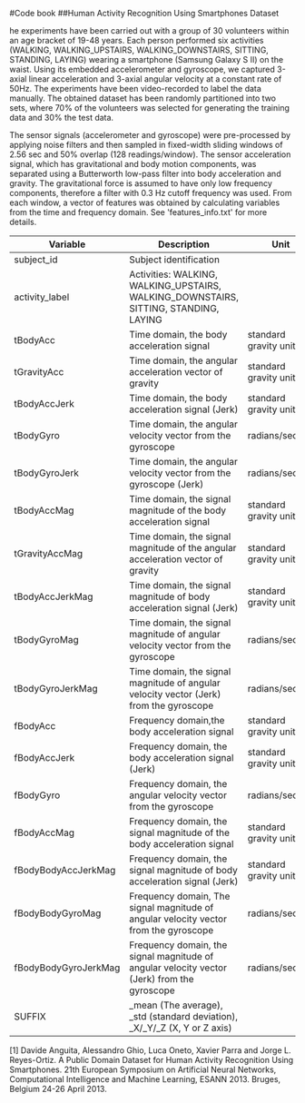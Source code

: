 #Code book
##Human Activity Recognition Using Smartphones Dataset

he experiments have been carried out with a group of 30 volunteers within an age bracket of 19-48 years. Each person performed six activities (WALKING, WALKING_UPSTAIRS, WALKING_DOWNSTAIRS, SITTING, STANDING, LAYING) wearing a smartphone (Samsung Galaxy S II) on the waist. Using its embedded accelerometer and gyroscope, we captured 3-axial linear acceleration and 3-axial angular velocity at a constant rate of 50Hz. The experiments have been video-recorded to label the data manually. The obtained dataset has been randomly partitioned into two sets, where 70% of the volunteers was selected for generating the training data and 30% the test data. 

The sensor signals (accelerometer and gyroscope) were pre-processed by applying noise filters and then sampled in fixed-width sliding windows of 2.56 sec and 50% overlap (128 readings/window). The sensor acceleration signal, which has gravitational and body motion components, was separated using a Butterworth low-pass filter into body acceleration and gravity. The gravitational force is assumed to have only low frequency components, therefore a filter with 0.3 Hz cutoff frequency was used. From each window, a vector of features was obtained by calculating variables from the time and frequency domain. See 'features_info.txt' for more details. 


| Variable| Description| Unit |
|--- | --- | --- |
| subject_id | Subject identification | |
| activity_label | Activities: WALKING, WALKING_UPSTAIRS, WALKING_DOWNSTAIRS, SITTING, STANDING, LAYING | |
| tBodyAcc | Time domain, the body acceleration signal  | standard gravity units 'g'|
| tGravityAcc | Time domain, the angular acceleration vector of gravity | standard gravity units 'g'|
| tBodyAccJerk | Time domain, the body acceleration signal (Jerk) | standard gravity units 'g'|
| tBodyGyro | Time domain, the angular velocity vector from the gyroscope | radians/second |
| tBodyGyroJerk | Time domain, the angular velocity vector from the gyroscope (Jerk) | radians/second |
| tBodyAccMag | Time domain, the signal magnitude of the body acceleration signal | standard gravity units 'g'|
| tGravityAccMag | Time domain, the signal magnitude of the angular acceleration vector of gravity | standard gravity units 'g'|
| tBodyAccJerkMag | Time domain, the signal magnitude of body acceleration signal (Jerk) | standard gravity units 'g'|
| tBodyGyroMag | Time domain, the signal magnitude of angular velocity vector from the gyroscope | radians/second |
| tBodyGyroJerkMag | Time domain, the signal magnitude of angular velocity vector (Jerk) from the gyroscope | radians/second |
| fBodyAcc |	Frequency domain,the body acceleration signal  | standard gravity units 'g'|
| fBodyAccJerk |	Frequency domain, the body acceleration signal (Jerk) | standard gravity units 'g'|
| fBodyGyro |	Frequency domain, the angular velocity vector from the gyroscope | radians/second |
| fBodyAccMag |	Frequency domain, the signal magnitude of the body acceleration signal | standard gravity units 'g'|
| fBodyBodyAccJerkMag |	Frequency domain, the signal magnitude of body acceleration signal (Jerk) | standard gravity units 'g'|
| fBodyBodyGyroMag |	Frequency domain, The signal magnitude of angular velocity vector from the gyroscope | radians/second |
| fBodyBodyGyroJerkMag |	Frequency domain, the signal magnitude of angular velocity vector (Jerk) from the gyroscope | radians/second |
| SUFFIX | _mean (The average), _std (standard deviation), _X/_Y/_Z (X, Y or Z axis)| |

[1] Davide Anguita, Alessandro Ghio, Luca Oneto, Xavier Parra and Jorge L. Reyes-Ortiz. A Public Domain Dataset for Human Activity Recognition Using Smartphones. 21th European Symposium on Artificial Neural Networks, Computational Intelligence and Machine Learning, ESANN 2013. Bruges, Belgium 24-26 April 2013. 
